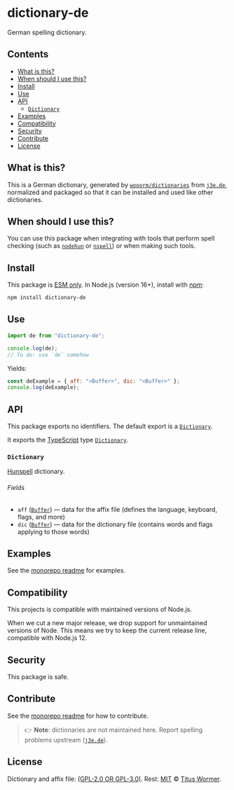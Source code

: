 # dictionary-de

German spelling dictionary.

## Contents

- [What is this?](#what-is-this)
- [When should I use this?](#when-should-i-use-this)
- [Install](#install)
- [Use](#use)
- [API](#api)
  - [`Dictionary`](#dictionary)
- [Examples](#examples)
- [Compatibility](#compatibility)
- [Security](#security)
- [Contribute](#contribute)
- [License](#license)

## What is this?

This is a German dictionary,
generated by [`wooorm/dictionaries`][github-dictionaries] from
[`j3e.de`][source],
normalized and packaged so that it can be installed and used like other
dictionaries.

## When should I use this?

You can use this package when integrating with tools that perform spell checking
(such as [`nodehun`][github-nodehun] or [`nspell`][github-nspell]) or when
making such tools.

## Install

This package is [ESM only][github-gist-esm].
In Node.js (version 16+),
install with [npm][npm-install]:

```sh
npm install dictionary-de
```

## Use

```js
import de from "dictionary-de";

console.log(de);
// To do: use `de` somehow
```

Yields:

```js
const deExample = { aff: "<Buffer>", dic: "<Buffer>" };
console.log(deExample);
```

## API

This package exports no identifiers.
The default export is a [`Dictionary`][api-dictionary].

It exports the [TypeScript][] type
[`Dictionary`][api-dictionary].

### `Dictionary`

[Hunspell][] dictionary.

###### Fields

- `aff` ([`Buffer`][node-buffer])
  — data for the affix file (defines the language, keyboard, flags, and more)
- `dic` ([`Buffer`][node-buffer])
  — data for the dictionary file (contains words and flags applying to those
  words)

## Examples

See the [monorepo readme][github-dictionaries] for examples.

## Compatibility

This projects is compatible with maintained versions of Node.js.

When we cut a new major release,
we drop support for unmaintained versions of Node.
This means we try to keep the current release line,
compatible with Node.js 12.

## Security

This package is safe.

## Contribute

See the [monorepo readme][github-dictionaries] for how to contribute.

> 👉 **Note**: dictionaries are not maintained here.
> Report spelling problems upstream
> ([`j3e.de`][source]).

## License

Dictionary and affix file:
[(GPL-2.0 OR GPL-3.0)](https://github.com/wooorm/dictionaries/blob/main/dictionaries/de/license).
Rest: [MIT][file-license] © [Titus Wormer][wooorm].

[api-dictionary]: #dictionary
[file-license]: https://github.com/wooorm/dictionaries/blob/main/license
[github-dictionaries]: https://github.com/wooorm/dictionaries
[github-gist-esm]: https://gist.github.com/sindresorhus/a39789f98801d908bbc7ff3ecc99d99c
[github-nodehun]: https://github.com/nathanjsweet/nodehun
[github-nspell]: https://github.com/wooorm/nspell
[hunspell]: https://hunspell.github.io
[node-buffer]: https://nodejs.org/api/buffer.html#buffer_buffer
[npm-install]: https://docs.npmjs.com/cli/install
[source]: https://www.j3e.de/ispell/igerman98/index_en.html
[typescript]: https://www.typescriptlang.org
[wooorm]: https://wooorm.com
